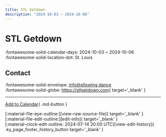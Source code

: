 ```yaml
---
title: STL Getdown
description: "2024-10-03 ~ 2024-10-06"
---
```


# STL Getdown 

:fontawesome-solid-calendar-days: 2024-10-03 ~ 2024-10-06  
:fontawesome-solid-location-dot: St. Louis  

## Contact

:fontawesome-solid-envelope: <info@stlswing.dance>  
:fontawesome-solid-globe: <https://stlgetdown.com>{ target='_blank' }  

---

[Add to Calendar](https://swing.news/ics/en/2024/us/stl-getdown-2024.ics){ .md-button }

<div class="ky_page_footer" markdown>
<div class="ky_page_footer_trailing" markdown="span">
[:material-file-eye-outline:][view-raw-source-file]{ target='_blank' }
[:material-file-edit-outline:][edit-info]{ target='_blank' }
</div>
<div class="ky_page_footer_leading" markdown="span">
[:material-clock-edit-outline: 2024-07-14 20:00 UTC][view-edit-history]{ .ky_page_footer_history_button target='_blank' }
</div>
</div>

[view-raw-source-file]: https://github.com/swingdance/events/blob/main/2024/us/stl-getdown-2024.json "View Raw Source File"
[edit-info]: https://github.com/swingdance/events/issues/new?assignees=&labels=update+event&projects=&template=03-update_entity.yml&title=%5B2024%2Fus%5D%20STL%20Getdown&region=us&year=2024&id=stl-getdown-2024&name=STL%20Getdown&org_id= "Edit Info"

[view-edit-history]: https://github.com/swingdance/events/commits/main/2024/us/stl-getdown-2024.json "View Edit History"
